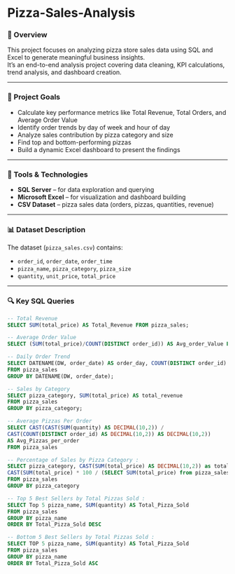 # Pizza-Sales-Analysis

### 📖 Overview
This project focuses on analyzing pizza store sales data using SQL and Excel to generate meaningful business insights.  
It’s an end-to-end analysis project covering data cleaning, KPI calculations, trend analysis, and dashboard creation.

---

### 🎯 Project Goals
- Calculate key performance metrics like Total Revenue, Total Orders, and Average Order Value  
- Identify order trends by day of week and hour of day  
- Analyze sales contribution by pizza category and size  
- Find top and bottom-performing pizzas  
- Build a dynamic Excel dashboard to present the findings

---

### 🧰 Tools & Technologies
- **SQL Server** – for data exploration and querying  
- **Microsoft Excel** – for visualization and dashboard building  
- **CSV Dataset** – pizza sales data (orders, pizzas, quantities, revenue)

---

### 📊 Dataset Description
The dataset (`pizza_sales.csv`) contains:
- `order_id`, `order_date`, `order_time`  
- `pizza_name`, `pizza_category`, `pizza_size`  
- `quantity`, `unit_price`, `total_price`  

---

### 🔍 Key SQL Queries
```sql
-- Total Revenue
SELECT SUM(total_price) AS Total_Revenue FROM pizza_sales;

-- Average Order Value
SELECT (SUM(total_price)/COUNT(DISTINCT order_id)) AS Avg_order_Value FROM pizza_sales;

-- Daily Order Trend
SELECT DATENAME(DW, order_date) AS order_day, COUNT(DISTINCT order_id) AS total_orders
FROM pizza_sales
GROUP BY DATENAME(DW, order_date);

-- Sales by Category
SELECT pizza_category, SUM(total_price) AS total_revenue
FROM pizza_sales
GROUP BY pizza_category;

-- Average Pizzas Per Order
SELECT CAST(CAST(SUM(quantity) AS DECIMAL(10,2)) / 
CAST(COUNT(DISTINCT order_id) AS DECIMAL(10,2)) AS DECIMAL(10,2))
AS Avg_Pizzas_per_order
FROM pizza_sales

-- Percentage of Sales by Pizza Category :
SELECT pizza_category, CAST(SUM(total_price) AS DECIMAL(10,2)) as total_revenue,
CAST(SUM(total_price) * 100 / (SELECT SUM(total_price) from pizza_sales) AS DECIMAL(10,2)) AS PCT
FROM pizza_sales
GROUP BY pizza_category

-- Top 5 Best Sellers by Total Pizzas Sold :
SELECT Top 5 pizza_name, SUM(quantity) AS Total_Pizza_Sold
FROM pizza_sales
GROUP BY pizza_name
ORDER BY Total_Pizza_Sold DESC

-- Bottom 5 Best Sellers by Total Pizzas Sold :
SELECT TOP 5 pizza_name, SUM(quantity) AS Total_Pizza_Sold
FROM pizza_sales
GROUP BY pizza_name
ORDER BY Total_Pizza_Sold ASC

